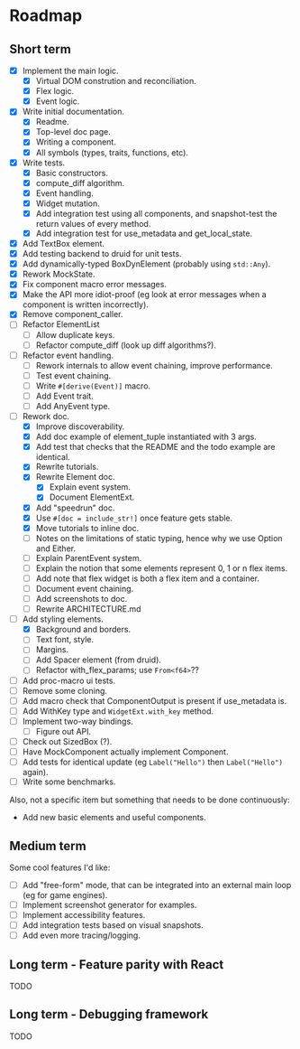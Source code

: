 # Roadmap

## Short term

- [X] Implement the main logic.
  - [X] Virtual DOM constrution and reconciliation.
  - [X] Flex logic.
  - [X] Event logic.
- [X] Write initial documentation.
  - [X] Readme.
  - [X] Top-level doc page.
  - [X] Writing a component.
  - [X] All symbols (types, traits, functions, etc).
- [X] Write tests.
  - [X] Basic constructors.
  - [X] compute_diff algorithm.
  - [X] Event handling.
  - [X] Widget mutation.
  - [X] Add integration test using all components, and snapshot-test the return values of every method.
  - [X] Add integration test for use_metadata and get_local_state.
- [X] Add TextBox element.
- [X] Add testing backend to druid for unit tests.
- [X] Add dynamically-typed BoxDynElement (probably using `std::Any`).
- [X] Rework MockState.
- [X] Fix component macro error messages.
- [X] Make the API more idiot-proof (eg look at error messages when a component is written incorrectly).
- [X] Remove component_caller.
- [ ] Refactor ElementList
  - [ ] Allow duplicate keys.
  - [ ] Refactor compute_diff (look up diff algorithms?).
- [ ] Refactor event handling.
  - [ ] Rework internals to allow event chaining, improve performance.
  - [ ] Test event chaining.
  - [ ] Write `#[derive(Event)]` macro.
  - [ ] Add Event trait.
  - [ ] Add AnyEvent type.
- [ ] Rework doc.
  - [X] Improve discoverability.
  - [X] Add doc example of element_tuple instantiated with 3 args.
  - [X] Add test that checks that the README and the todo example are identical.
  - [X] Rewrite tutorials.
  - [X] Rewrite Element doc.
    - [X] Explain event system.
    - [X] Document ElementExt.
  - [X] Add "speedrun" doc.
  - [X] Use `#[doc = include_str!]` once feature gets stable.
  - [X] Move tutorials to inline doc.
  - [ ] Notes on the limitations of static typing, hence why we use Option and Either.
  - [ ] Explain ParentEvent system.
  - [ ] Explain the notion that some elements represent 0, 1 or n flex items.
  - [ ] Add note that flex widget is both a flex item and a container.
  - [ ] Document event chaining.
  - [ ] Add screenshots to doc.
  - [ ] Rewrite ARCHITECTURE.md
- [ ] Add styling elements.
  - [X] Background and borders.
  - [ ] Text font, style.
  - [ ] Margins.
  - [ ] Add Spacer element (from druid).
  - [ ] Refactor with_flex_params; use `From<f64>`??
- [ ] Add proc-macro ui tests.
- [ ] Remove some cloning.
- [ ] Add macro check that ComponentOutput is present if use_metadata is.
- [ ] Add WithKey type and `WidgetExt.with_key` method.
- [ ] Implement two-way bindings.
  - [ ] Figure out API.
- [ ] Check out SizedBox (?).
- [ ] Have MockComponent actually implement Component.
- [ ] Add tests for identical update (eg `Label("Hello")` then `Label("Hello")` again).
- [ ] Write some benchmarks.

Also, not a specific item but something that needs to be done continuously:

- Add new basic elements and useful components.

## Medium term

Some cool features I'd like:

- [ ] Add "free-form" mode, that can be integrated into an external main loop (eg for game engines).
- [ ] Implement screenshot generator for examples.
- [ ] Implement accessibility features.
- [ ] Add integration tests based on visual snapshots.
- [ ] Add even more tracing/logging.

## Long term - Feature parity with React

TODO

## Long term - Debugging framework

TODO
